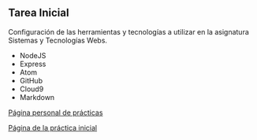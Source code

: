 ## Tarea Inicial

Configuración de las herramientas y tecnologías a utilizar en la asignatura Sistemas y Tecnologías Webs.

* NodeJS
* Express
* Atom
* GitHub
* Cloud9
* Markdown

[Página personal de prácticas](http://alu0100401691.github.io/)

[Página de la práctica inicial](https://alu0100401691.github.io/tareas-iniciales-alu0100401691/)
